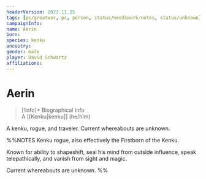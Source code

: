 ```yaml
---
headerVersion: 2023.11.25
tags: [pc/greatwar, pc, person, status/needswork/notes, status/unknown]
campaignInfo:
name: Aerin
born:
species: kenku
ancestry:
gender: male
player: David Schwartz
affiliations:
---
```

# Aerin
>[!info]+ Biographical Info  
> A [[Kenku|kenku]] (he/him)

A kenku, rogue, and traveler. Current whereabouts are unknown. 

%%NOTES
Kenku rogue, also effectively the Firstborn of the Kenku.

Known for ability to shapeshift, seal his mind from outside influence, speak telepathically, and vanish from sight and magic.

Current whereabouts are unknown.
%%